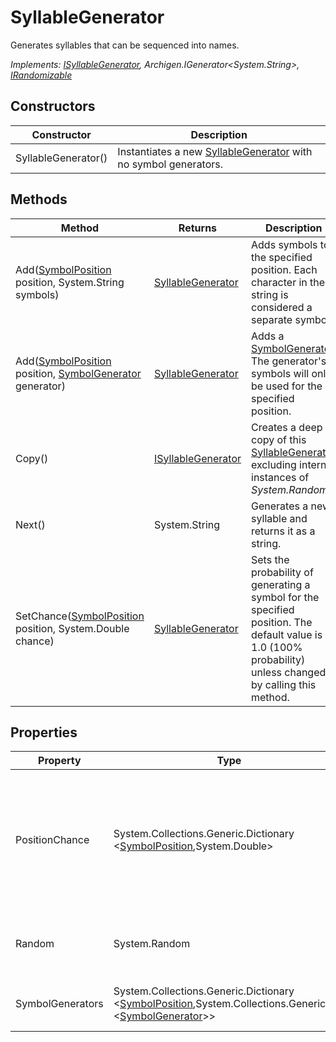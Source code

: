 # SyllableGenerator

Generates syllables that can be sequenced into names.

*Implements: [ISyllableGenerator](isyllablegenerator.md), Archigen.IGenerator&lt;System.String&gt;, [IRandomizable](irandomizable.md)*

## Constructors

| Constructor | Description |
|-------------|-------------|
| SyllableGenerator() | Instantiates a new [SyllableGenerator](syllablegenerator.md) with no symbol generators. |

## Methods

| Method | Returns | Description |
|--------|---------|-------------|
| Add([SymbolPosition](symbolposition.md) position, System.String symbols)| [SyllableGenerator](syllablegenerator.md) | Adds symbols to the specified position. Each character in the string is considered a separate symbol. |
| Add([SymbolPosition](symbolposition.md) position, [SymbolGenerator](symbolgenerator.md) generator)| [SyllableGenerator](syllablegenerator.md) | Adds a [SymbolGenerator](symbolgenerator.md). The generator's symbols will only be used for the specified position. |
| Copy()| [ISyllableGenerator](isyllablegenerator.md) | Creates a deep copy of this [SyllableGenerator](syllablegenerator.md) excluding internal instances of *System.Random*. |
| Next()| System.String | Generates a new syllable and returns it as a string. |
| SetChance([SymbolPosition](symbolposition.md) position, System.Double chance)| [SyllableGenerator](syllablegenerator.md) | Sets the probability of generating a symbol for the specified position. The default value is 1.0 (100% probability) unless changed by calling this method. |

## Properties

| Property | Type | Description |
|----------|------|-------------|
| PositionChance | System.Collections.Generic.Dictionary &lt;[SymbolPosition](symbolposition.md),System.Double&gt; | The probability of generating a symbol for a given position. The default value is 1.0 (100%) for each position as long as there are symbols available. |
| Random | System.Random | The instance of *System.Random* used to simulate randomness. |
| SymbolGenerators | System.Collections.Generic.Dictionary &lt;[SymbolPosition](symbolposition.md),System.Collections.Generic.List &lt;[SymbolGenerator](symbolgenerator.md)&gt;&gt; | The symbol generators used to create new syllables. |

